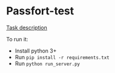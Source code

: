 # Passfort-test

[Task description](./Final%20passfort-be-tech-task.pdf)

To run it:
- Install python 3+
- Run `pip install -r requirements.txt`
- Run `python run_server.py`
